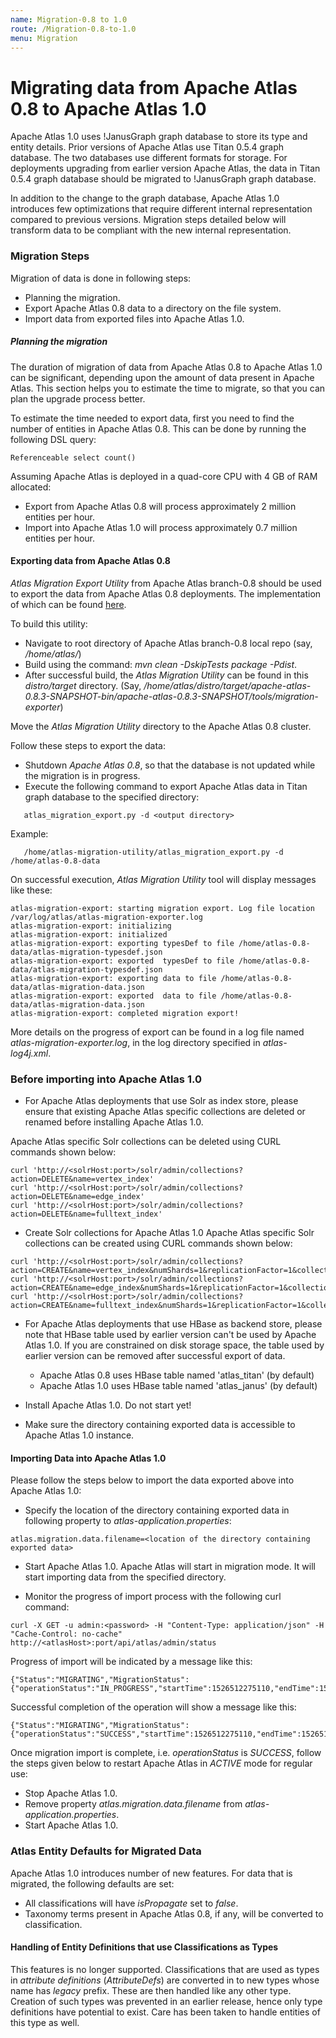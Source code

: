 ```yaml
---
name: Migration-0.8 to 1.0
route: /Migration-0.8-to-1.0
menu: Migration
---
```


# Migrating data from Apache Atlas 0.8 to Apache Atlas 1.0

Apache Atlas 1.0 uses !JanusGraph graph database to store its type and entity details. Prior versions of Apache Atlas
use Titan 0.5.4 graph database. The two databases use different formats for storage. For deployments upgrading from
earlier version Apache Atlas, the data in Titan 0.5.4 graph database should be migrated to !JanusGraph graph database.

In addition to the change to the graph database, Apache Atlas 1.0 introduces few optimizations that require different internal
representation compared to previous versions. Migration steps detailed below will transform data to be compliant with
the new internal representation.

### Migration Steps

Migration of data is done in following steps:
   * Planning the migration.
   * Export Apache Atlas 0.8 data to a directory on the file system.
   * Import data from exported files into Apache Atlas 1.0.

##### Planning the migration

The duration of migration of data from Apache Atlas 0.8 to Apache Atlas 1.0 can be significant, depending upon the
amount of data present in Apache Atlas. This section helps you to estimate the time to migrate, so that you can plan the
upgrade process better.

To estimate the time needed to export data, first you need to find the number of entities in Apache Atlas 0.8. This can
be done by running the following DSL query:
```
Referenceable select count()
```

Assuming Apache Atlas is deployed in a quad-core CPU with 4 GB of RAM allocated:
   * Export from Apache Atlas 0.8 will process approximately 2 million entities per hour.
   * Import into Apache Atlas 1.0 will process approximately 0.7 million entities per hour.

#### Exporting data from Apache Atlas 0.8
_Atlas Migration Export Utility_ from Apache Atlas branch-0.8 should be used to export the data from Apache Atlas 0.8 deployments. The implementation of which can be found [here](https://github.com/apache/atlas/tree/branch-0.8/tools/atlas-migration-exporter).

To build this utility:
   * Navigate to root directory of Apache Atlas branch-0.8 local repo (say, _/home/atlas/_)
   * Build using the command: _mvn clean -DskipTests package -Pdist_.
   * After successful build, the _Atlas Migration Utility_ can be found in this _distro/target_ directory. (Say, _/home/atlas/distro/target/apache-atlas-0.8.3-SNAPSHOT-bin/apache-atlas-0.8.3-SNAPSHOT/tools/migration-exporter_)

Move the _Atlas Migration Utility_ directory to the Apache Atlas 0.8 cluster.

Follow these steps to export the data:
   * Shutdown _Apache Atlas 0.8_, so that the database is not updated while the migration is in progress.
   * Execute the following command to export Apache Atlas data in Titan graph database to the specified directory:
```
   atlas_migration_export.py -d <output directory>
 ```

Example:
```
   /home/atlas-migration-utility/atlas_migration_export.py -d /home/atlas-0.8-data
```

On successful execution, _Atlas Migration Utility_ tool will display messages like these:
```
atlas-migration-export: starting migration export. Log file location /var/log/atlas/atlas-migration-exporter.log
atlas-migration-export: initializing
atlas-migration-export: initialized
atlas-migration-export: exporting typesDef to file /home/atlas-0.8-data/atlas-migration-typesdef.json
atlas-migration-export: exported  typesDef to file /home/atlas-0.8-data/atlas-migration-typesdef.json
atlas-migration-export: exporting data to file /home/atlas-0.8-data/atlas-migration-data.json
atlas-migration-export: exported  data to file /home/atlas-0.8-data/atlas-migration-data.json
atlas-migration-export: completed migration export!
```

More details on the progress of export can be found in a log file named _atlas-migration-exporter.log_, in the log directory
specified in _atlas-log4j.xml_.

### Before importing into Apache Atlas 1.0
   * For Apache Atlas deployments that use Solr as index store, please ensure that existing Apache Atlas specific collections are deleted or renamed before installing Apache Atlas 1.0.

Apache Atlas specific Solr collections can be deleted using CURL commands shown below:
```
curl 'http://<solrHost:port>/solr/admin/collections?action=DELETE&name=vertex_index'
curl 'http://<solrHost:port>/solr/admin/collections?action=DELETE&name=edge_index'
curl 'http://<solrHost:port>/solr/admin/collections?action=DELETE&name=fulltext_index'
```

   * Create Solr collections for Apache Atlas 1.0
Apache Atlas specific Solr collections can be created using CURL commands shown below:
```
curl 'http://<solrHost:port>/solr/admin/collections?action=CREATE&name=vertex_index&numShards=1&replicationFactor=1&collection.configName=atlas_configs'
curl 'http://<solrHost:port>/solr/admin/collections?action=CREATE&name=edge_index&numShards=1&replicationFactor=1&collection.configName=atlas_configs'
curl 'http://<solrHost:port>/solr/admin/collections?action=CREATE&name=fulltext_index&numShards=1&replicationFactor=1&collection.configName=atlas_configs'
```

   * For Apache Atlas deployments that use HBase as backend store, please note that HBase table used by earlier version can't be used by Apache Atlas 1.0. If you are constrained on disk storage space, the table used by earlier version can be removed after successful export of data.
      * Apache Atlas 0.8 uses HBase table named 'atlas_titan' (by default)
      * Apache Atlas 1.0 uses HBase table named 'atlas_janus' (by default)

   * Install Apache Atlas 1.0. Do not start yet!

   * Make sure the directory containing exported data is accessible to Apache Atlas 1.0 instance.


#### Importing Data into Apache Atlas 1.0
Please follow the steps below to import the data exported above into Apache Atlas 1.0:
   * Specify the location of the directory containing exported data in following property to _atlas-application.properties_:

```
atlas.migration.data.filename=<location of the directory containing exported data>
```

   * Start Apache Atlas 1.0. Apache Atlas will start in migration mode. It will start importing data from the specified directory.

   * Monitor the progress of import process with the following curl command:
```
curl -X GET -u admin:<password> -H "Content-Type: application/json" -H "Cache-Control: no-cache" http://<atlasHost>:port/api/atlas/admin/status
```

Progress of import will be indicated by a message like this:
```
{"Status":"MIGRATING","MigrationStatus":{"operationStatus":"IN_PROGRESS","startTime":1526512275110,"endTime":1526512302750,"currentIndex":10,"currentCounter":101,"totalCount":0}}
```

Successful completion of the operation will show a message like this:
```
{"Status":"MIGRATING","MigrationStatus":{"operationStatus":"SUCCESS","startTime":1526512275110,"endTime":1526512302750,"currentIndex":0,"currentCounter":0,"totalCount":371}}
```

Once migration import is complete, i.e. _operationStatus_ is _SUCCESS_, follow the steps given below to restart Apache Atlas
in _ACTIVE_ mode for regular use:
   * Stop Apache Atlas 1.0.
   * Remove property _atlas.migration.data.filename_ from _atlas-application.properties_.
   * Start Apache Atlas 1.0.

### Atlas Entity Defaults for Migrated Data

Apache Atlas 1.0 introduces number of new features. For data that is migrated, the following defaults are set:
   * All classifications will have _isPropagate_ set to _false_.
   * Taxonomy terms present in Apache Atlas 0.8, if any, will be converted to classification.

#### Handling of Entity Definitions that use Classifications as Types

This features is no longer supported. Classifications that are used as types in _attribute definitions_ (_AttributeDefs_) are converted in to new types whose name has _legacy_ prefix. These are then handled like any other type.
Creation of such types was prevented in an earlier release, hence only type definitions have potential to exist. Care has been taken to handle entities of this type as well.
